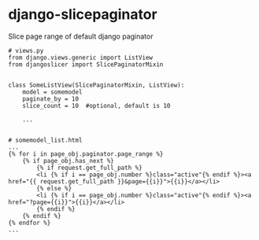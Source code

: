 # django-slicepaginator
Slice page range of default django paginator


    # views.py
    from django.views.generic import ListView
    from djangoslicer import SlicePaginatorMixin

    
    class SomeListView(SlicePaginatorMixin, ListView):
        model = somemodel
        paginate_by = 10
        slice_count = 10  #optional, default is 10
        
        ...
    
    
    # somemodel_list.html
    ...
    {% for i in page_obj.paginator.page_range %} 
        {% if page_obj.has_next %}	
            {% if request.get_full_path %}
            <li {% if i == page_obj.number %}class="active"{% endif %}><a href="{{ request.get_full_path }}&page={{i}}">{{i}}</a></li>
            {% else %}
            <li {% if i == page_obj.number %}class="active"{% endif %}><a href="?page={{i}}">{{i}}</a></li>	
            {% endif %}
        {% endif %}
    {% endfor %} 
    ...
